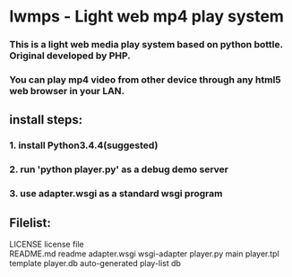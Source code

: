# lwmps - Light web mp4 play system
### This is a light web media play system based on python bottle. Original developed by PHP.
### You can play mp4 video from other device through any html5 web browser in your LAN.

## install steps:
### 1. install Python3.4.4(suggested)
### 2. run 'python player.py' as a debug demo server
### 3. use adapter.wsgi as a standard wsgi program

## Filelist:
LICENSE         license file 	
README.md       readme
adapter.wsgi    wsgi-adapter
player.py 	    main
player.tpl      template
player.db       auto-generated play-list db
